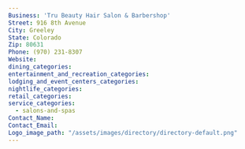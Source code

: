 ```yaml
---
Business: 'Tru Beauty Hair Salon & Barbershop'
Street: 916 8th Avenue
City: Greeley
State: Colorado
Zip: 80631
Phone: (970) 231-8307
Website:
dining_categories:
entertainment_and_recreation_categories:
lodging_and_event_centers_categories:
nightlife_categories:
retail_categories:
service_categories:
  - salons-and-spas
Contact_Name:
Contact_Email:
Logo_image_path: "/assets/images/directory/directory-default.png"
---
```



